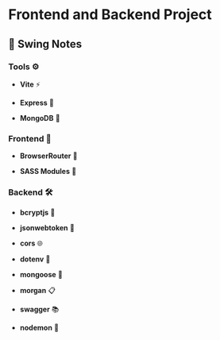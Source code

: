 # Frontend and Backend Project

## 📝 Swing Notes

### Tools ⚙️

- **Vite** ⚡️

- **Express** 🚂

- **MongoDB** 🍃

### Frontend 🎨

- **BrowserRouter** 🧭

- **SASS Modules** 🎀

### Backend 🛠️

- **bcryptjs** 🔐

- **jsonwebtoken** 🪪
- **cors** 🌐
- **dotenv** 🧪
- **mongoose** 🐁
- **morgan** 📋
- **swagger** 📚
- **nodemon** 🔁
